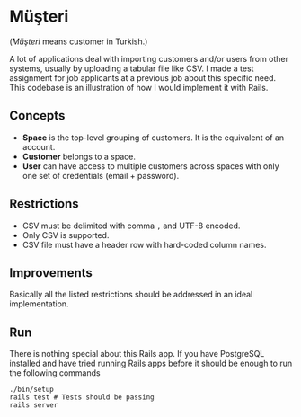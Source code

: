 # Müşteri

(*Müşteri* means customer in Turkish.)

A lot of applications deal with importing customers and/or users from other systems, usually by uploading a tabular file like CSV. I made a test assignment for job applicants at a previous job about this specific need. This codebase is an illustration of how I would implement it with Rails.

## Concepts

- **Space** is the top-level grouping of customers. It is the equivalent of an account.
- **Customer** belongs to a space.
- **User** can have access to multiple customers across spaces with only one set of credentials (email + password).

## Restrictions

- CSV must be delimited with comma `,` and UTF-8 encoded.
- Only CSV is supported.
- CSV file must have a header row with hard-coded column names.

## Improvements

Basically all the listed restrictions should be addressed in an ideal implementation.

## Run

There is nothing special about this Rails app. If you have PostgreSQL installed and have tried running Rails apps before it should be enough to run the following commands

```
./bin/setup
rails test # Tests should be passing
rails server
```
